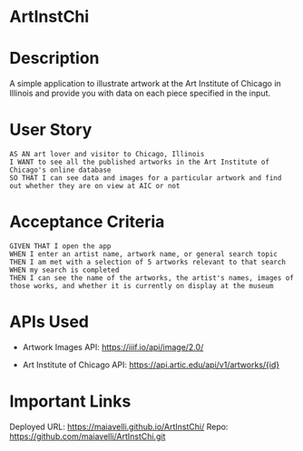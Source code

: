# ArtInstChi

# Description
A simple application to illustrate artwork at the Art Institute of Chicago in Illinois and provide you with data on each piece specified in the input. 

# User Story
```
AS AN art lover and visitor to Chicago, Illinois
I WANT to see all the published artworks in the Art Institute of Chicago's online database
SO THAT I can see data and images for a particular artwork and find out whether they are on view at AIC or not
```

# Acceptance Criteria
```
GIVEN THAT I open the app
WHEN I enter an artist name, artwork name, or general search topic
THEN I am met with a selection of 5 artworks relevant to that search
WHEN my search is completed
THEN I can see the name of the artworks, the artist's names, images of those works, and whether it is currently on display at the museum
```

# APIs Used 
- Artwork Images API: https://iiif.io/api/image/2.0/

- Art Institute of Chicago API: https://api.artic.edu/api/v1/artworks/{id}

# Important Links

Deployed URL: https://maiavelli.github.io/ArtInstChi/
Repo: https://github.com/maiavelli/ArtInstChi.git